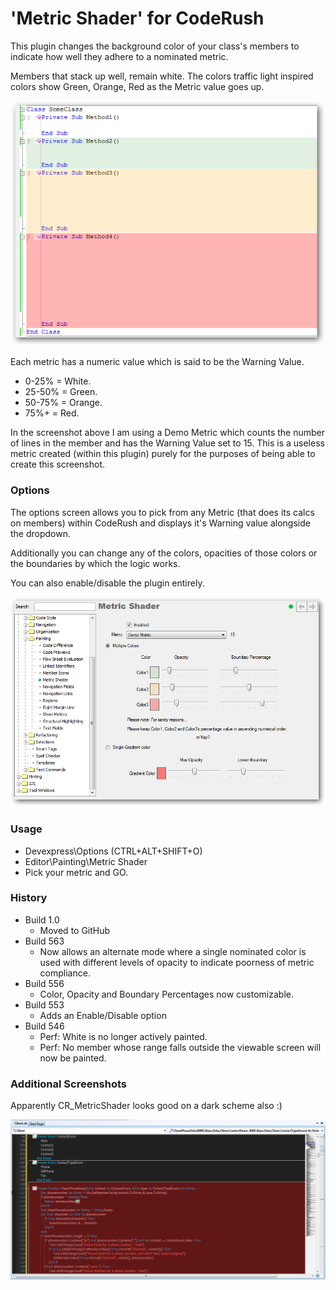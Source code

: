 # 'Metric Shader' for CodeRush #

This plugin changes the background color of your class's members to indicate how well they adhere to a nominated metric.

Members that stack up well, remain white. The colors traffic light inspired colors show  Green, Orange, Red as the Metric value goes up.

![](Screenshots/Example.png)

Each metric has a numeric value which is said to be the Warning Value.

 * 0-25% = White.
 * 25-50% = Green.
 * 50-75% = Orange.
 * 75%+ = Red.

In the screenshot above I am using a Demo Metric which counts the number of lines in the member and has the Warning Value set to 15. This is a useless metric created (within this plugin) purely for the purposes of being able to create this screenshot.

### Options ###
The options screen allows you to pick from any Metric (that does its calcs on members) within CodeRush and displays it's Warning value alongside the dropdown.

Additionally you can change any of the colors, opacities of those colors or the boundaries by which the logic works.

You can also enable/disable the plugin entirely.

![](Screenshots/Options563.png)

### Usage ###

 * Devexpress\Options (CTRL+ALT+SHIFT+O) 
 * Editor\Painting\Metric Shader
 * Pick your metric and GO.

### History ###
 * Build 1.0
	 * Moved to GitHub
 * Build 563
    * Now allows an alternate mode where a single nominated color is used with different levels of opacity to indicate poorness of metric compliance.
 * Build 556
   * Color, Opacity and Boundary Percentages now customizable.
 * Build 553
   * Adds an Enable/Disable option
 * Build 546 
   * Perf: White is no longer actively painted.
   * Perf: No member whose range falls outside the viewable screen will now be painted.

### Additional Screenshots ###

Apparently CR_MetricShader looks good on a dark scheme also :)

![](Screenshots/DarkExample.png)
